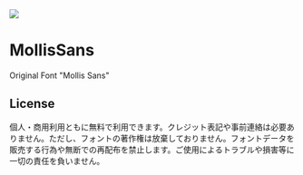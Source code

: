 <img src="https://i.gyazo.com/79ded1536226e6c36a34f3f1785155e4.jpg">

# MollisSans
Original Font "Mollis Sans"
## License
個人・商用利用ともに無料で利用できます。クレジット表記や事前連絡は必要ありません。ただし、フォントの著作権は放棄しておりません。フォントデータを販売する行為や無断での再配布を禁止します。ご使用によるトラブルや損害等に一切の責任を負いません。
